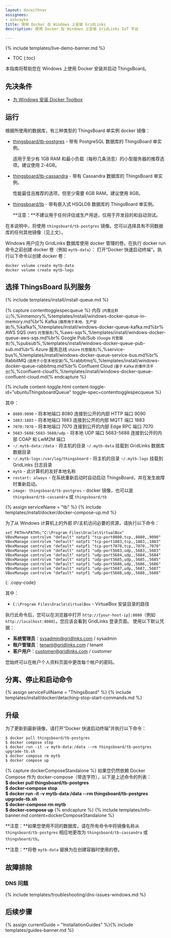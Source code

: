```yaml
---
layout: docwithnav
assignees:
- ashvayka
title: 使用 Docker 在 Windows 上安装 GridLinks
description: 使用 Docker 在 Windows 上安装 GridLinks IoT 平台

---
```


{% include templates/live-demo-banner.md %}

* TOC
{:toc}

本指南将帮助您在 Windows 上使用 Docker 安装并启动 ThingsBoard。


## 先决条件

- [为 Windows 安装 Docker Toolbox](https://docs.docker.com/toolbox/toolbox_install_windows/)

## 运行

根据所使用的数据库，有三种类型的 ThingsBoard 单实例 docker 镜像：

* [thingsboard/tb-postgres](https://hub.docker.com/r/thingsboard/tb-postgres/) - 带有 PostgreSQL 数据库的 ThingsBoard 单实例。

    适用于至少有 1GB RAM 和最小负载（每秒几条消息）的小型服务器的推荐选项。建议使用 2-4GB。
* [thingsboard/tb-cassandra](https://hub.docker.com/r/thingsboard/tb-cassandra/) - 带有 Cassandra 数据库的 ThingsBoard 单实例。

    性能最佳且推荐的选项，但至少需要 6GB RAM。建议使用 8GB。
* [thingsboard/tb](https://hub.docker.com/r/thingsboard/tb/) - 带有嵌入式 HSQLDB 数据库的 ThingsBoard 单实例。

    **注意：**不建议用于任何评估或生产用途，仅用于开发目的和自动测试。

在本说明中，将使用 `thingsboard/tb-postgres` 镜像。您可以选择具有不同数据库的任何其他镜像（见上文）。

Windows 用户应为 GridLinks 数据库使用 docker 管理的卷。在执行 docker run 命令之前创建 docker 卷（例如 `mytb-data`）：
打开“Docker 快速启动终端”。执行以下命令以创建 docker 卷：

``` 
docker volume create mytb-data
docker volume create mytb-logs
```

## 选择 ThingsBoard 队列服务

{% include templates/install/install-queue.md %}

{% capture contenttogglespecqueue %}
内存 <small>(内置且默认)</small>%,%inmemory%,%templates/install/windows-docker-queue-in-memory.md%br%
Kafka <small>(推荐用于本地、生产安装)</small>%,%kafka%,%templates/install/windows-docker-queue-kafka.md%br%
AWS SQS <small>(AWS 托管服务)</small>%,%aws-sqs%,%templates/install/windows-docker-queue-aws-sqs.md%br%
Google Pub/Sub <small>(Google 托管服务)</small>%,%pubsub%,%templates/install/windows-docker-queue-pub-sub.md%br%
Azure 服务总线 <small>(Azure 托管服务)</small>%,%service-bus%,%templates/install/windows-docker-queue-service-bus.md%br%
RabbitMQ <small>(适用于小型本地安装)</small>%,%rabbitmq%,%templates/install/windows-docker-queue-rabbitmq.md%br%
Confluent Cloud <small>(基于 Kafka 的事件流平台)</small>%,%confluent-cloud%,%templates/install/windows-docker-queue-confluent-cloud.md{% endcapture %}

{% include content-toggle.html content-toggle-id="ubuntuThingsboardQueue" toggle-spec=contenttogglespecqueue %} 

其中：

- `8080:9090` - 将本地端口 8080 连接到公开的内部 HTTP 端口 9090
- `1883:1883` - 将本地端口 1883 连接到公开的内部 MQTT 端口 1883
- `7070:7070` - 将本地端口 7070 连接到公开的内部 Edge RPC 端口 7070
- `5683-5688:5683-5688/udp` - 将本地 UDP 端口 5683-5688 连接到公开的内部 COAP 和 LwM2M 端口
- `~/.mytb-data:/data` - 将主机的目录 `~/.mytb-data` 挂载到 GridLinks 数据库数据目录
- `~/.mytb-logs:/var/log/thingsboard` - 将主机的目录 `~/.mytb-logs` 挂载到 GridLinks 日志目录
- `mytb` - 此计算机的友好本地名称
- `restart: always` - 在系统重新启动时自动启动 ThingsBoard，并在发生故障时重新启动。
- `image: thingsboard/tb-postgres` - docker 镜像，也可以是 `thingsboard/tb-cassandra` 或 `thingsboard/tb`

{% assign serviceName = "tb" %}
{% include templates/install/docker/docker-compose-up.md %}

为了从 Windows 计算机上的外部 IP/主机访问必要的资源，请执行以下命令：

``` 
set PATH=%PATH%;"C:\Program Files\Oracle\VirtualBox"
VBoxManage controlvm "default" natpf1 "tcp-port8080,tcp,,8080,,9090"  
VBoxManage controlvm "default" natpf1 "tcp-port1883,tcp,,1883,,1883"
VBoxManage controlvm "default" natpf1 "tcp-port7070,tcp,,7070,,7070"
VBoxManage controlvm "default" natpf1 "udp-port5683,udp,,5683,,5683"
VBoxManage controlvm "default" natpf1 "udp-port5684,udp,,5684,,5684"
VBoxManage controlvm "default" natpf1 "udp-port5685,udp,,5685,,5685"
VBoxManage controlvm "default" natpf1 "udp-port5686,udp,,5686,,5686"
VBoxManage controlvm "default" natpf1 "udp-port5687,udp,,5687,,5687"
VBoxManage controlvm "default" natpf1 "udp-port5688,udp,,5688,,5688"
```
{: .copy-code}

其中：

- `C:\Program Files\Oracle\VirtualBox` - VirtualBox 安装目录的路径


执行此命令后，您可以在浏览器中打开 `http://{your-host-ip}:8080`（例如 `http://localhost:8080`）。您应该会看到 GridLinks 登录页面。
使用以下默认凭据：

- **系统管理员**：sysadmin@gridlinks.com / sysadmin
- **租户管理员**：tenant@gridlinks.com / tenant
- **客户用户**：customer@gridlinks.com / customer
    
您始终可以在帐户个人资料页面中更改每个帐户的密码。

## 分离、停止和启动命令

{% assign serviceFullName = "ThingsBoard" %}
{% include templates/install/docker/detaching-stop-start-commands.md %}

## 升级

为了更新到最新镜像，请打开“Docker 快速启动终端”并执行以下命令：

```
$ docker pull thingsboard/tb-postgres
$ docker compose stop
$ docker run -it -v mytb-data:/data --rm thingsboard/tb-postgres upgrade-tb.sh
$ docker compose rm mytb
$ docker compose up
```

{% capture dockerComposeStandalone %}
如果您仍然依赖 Docker Compose 作为 docker-compose（带连字符），以下是上述命令的列表：
<br>**$ docker pull thingsboard/tb-postgres**
<br>**$ docker-compose stop**
<br>**$ docker run -it -v mytb-data:/data --rm thingsboard/tb-postgres upgrade-tb.sh**
<br>**$ docker-compose rm mytb**
<br>**$ docker-compose up**
{% endcapture %}
{% include templates/info-banner.md content=dockerComposeStandalone %}


**注意：**如果您使用不同的数据库，请在所有命令中将镜像名称从 `thingsboard/tb-postgres` 相应地更改为 `thingsboard/tb-cassandra` 或 `thingsboard/tb`。
 
**注意：**将卷 `mytb-data` 替换为在创建容器时使用的卷。

## 故障排除

### DNS 问题

{% include templates/troubleshooting/dns-issues-windows.md %}

## 后续步骤

{% assign currentGuide = "InstallationGuides" %}{% include templates/guides-banner.md %}